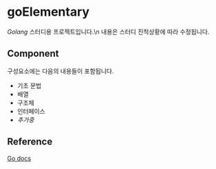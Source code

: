 # goElementary

_Golang_ 스터디용 프로젝트입니다.\n
내용은 스터디 진척상황에 따라 수정됩니다.

## Component

구성요소에는 다음의 내용들이 포함됩니다.

- 기초 문법
- 배열
- 구조체
- 인터페이스
- _추가중_

## Reference

[Go docs](https://go.dev/doc/)
